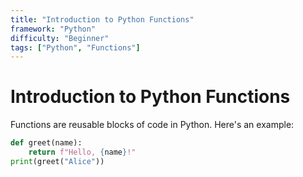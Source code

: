 ```yaml
---
title: "Introduction to Python Functions"
framework: "Python"
difficulty: "Beginner"
tags: ["Python", "Functions"]
---
```


# Introduction to Python Functions

Functions are reusable blocks of code in Python. Here's an example:

```python
def greet(name):
    return f"Hello, {name}!"
print(greet("Alice"))
